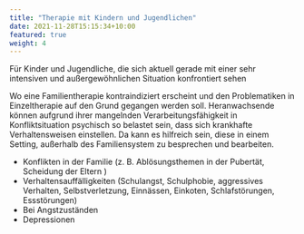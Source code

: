 ```yaml
---
title: "Therapie mit Kindern und Jugendlichen"
date: 2021-11-28T15:15:34+10:00
featured: true
weight: 4
---
```


Für Kinder und Jugendliche, die sich aktuell gerade mit einer sehr intensiven und außergewöhnlichen Situation konfrontiert sehen

Wo eine Familientherapie kontraindiziert erscheint und den Problematiken in Einzeltherapie auf den Grund gegangen werden soll. Heranwachsende können aufgrund ihrer mangelnden Verarbeitungsfähigkeit in Konfliktsituation psychisch so belastet sein, dass sich krankhafte Verhaltensweisen einstellen. Da kann es hilfreich sein, diese in einem Setting, außerhalb des Familiensystem zu besprechen und bearbeiten.
* Konflikten in der Familie (z. B. Ablösungsthemen in der Pubertät, Scheidung der Eltern )
* Verhaltensauffälligkeiten (Schulangst, Schulphobie, aggressives Verhalten, Selbstverletzung, Einnässen, Einkoten, Schlafstörungen, Essstörungen)
* Bei Angstzuständen
* Depressionen
